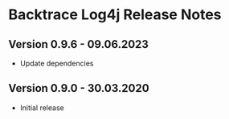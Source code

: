 # Backtrace Log4j Release Notes

## Version 0.9.6 - 09.06.2023
- Update dependencies

## Version 0.9.0 - 30.03.2020
- Initial release